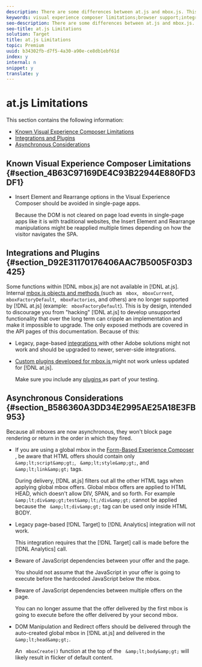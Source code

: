 ```yaml
---
description: There are some differences between at.js and mbox.js. This section lists some of the differences and limitations, to help you be successful with at.js.
keywords: visual experience composer limitations;browser support;integrations;plugins;asynchronous considerations
seo-description: There are some differences between at.js and mbox.js. This section lists some of the differences and limitations, to help you be successful with at.js.
seo-title: at.js Limitations
solution: Target
title: at.js Limitations
topic: Premium
uuid: b34302fb-d7f5-4a30-a90e-ce8db1ebf61d
index: y
internal: n
snippet: y
translate: y
---
```


# at.js Limitations

This section contains the following information: 


* [ Known Visual Experience Composer Limitations ](../../../c_seting_up_target/c_implementing_target/c_target-atjs-implementation/c_target-atjs-limitations.md#section_4B63C97169DE4C93B22944E880FD3DF1)
* [ Integrations and Plugins ](../../../c_seting_up_target/c_implementing_target/c_target-atjs-implementation/c_target-atjs-limitations.md#section_D92E31170176406AAC7B5005F03D3425)
* [ Asynchronous Considerations ](../../../c_seting_up_target/c_implementing_target/c_target-atjs-implementation/c_target-atjs-limitations.md#section_B586360A3DD34E2995AE25A18E3FB953)


## Known Visual Experience Composer Limitations {#section_4B63C97169DE4C93B22944E880FD3DF1}


* Insert Element and Rearrange options in the Visual Experience Composer should be avoided in single-page apps. 

  Because the DOM is not cleared on page load events in single-page apps like it is with traditional websites, the Insert Element and Rearrange manipulations might be reapplied multiple times depending on how the visitor navigates the SPA. 



## Integrations and Plugins {#section_D92E31170176406AAC7B5005F03D3425}

Some functions within [!DNL  mbox.js] are not available in [!DNL  at.js]. Internal [ mbox.js objects and methods ](../../../c_target/c_visitor_profile/r_variables_profiles_parameters_methods.md#section_8C78059D15D9452F95636A5640188537) (such as ` mbox`, ` mboxCurrent`, ` mboxFactoryDefault`, ` mboxFactories`, and others) are no longer supported by [!DNL  at.js] (example: ` mboxFactoryDefault`). This is by design, intended to discourage you from "hacking" [!DNL  at.js] to develop unsupported functionality that over the long term can cripple an implementation and make it impossible to upgrade. The only exposed methods are covered in the API pages of this documentation. Because of this: 


* Legacy, page-based [ integrations ](../../../c_seting_up_target/c_implementing_target/c_target-atjs-implementation/c_target-atjs-integrations.md#concept_C100BC4F073C4B57A608B309D0157B39) with other Adobe solutions might not work and should be upgraded to newer, server-side integrations. 

* [ Custom plugins developed for mbox.js ](../../../c_seting_up_target/c_implementing_target/c_target-atjs-implementation/c_target-atjs-plugins.md#concept_F5D4C0A4DACF41409CC42FDD93B13FAF) might not work unless updated for [!DNL  at.js]. 

  Make sure you include any [ plugins ](../../../c_seting_up_target/c_implementing_target/c_target-atjs-implementation/c_target-atjs-plugins.md#concept_F5D4C0A4DACF41409CC42FDD93B13FAF) as part of your testing. 



## Asynchronous Considerations {#section_B586360A3DD34E2995AE25A18E3FB953}

Because all mboxes are now asynchronous, they won't block page rendering or return in the order in which they fired. 


* If you are using a global mbox in the [ Form-Based Experience Composer ](../../../c_experiences/c_experiences.md#section_3643394BD424463C8768F2907DEBCC22), be aware that HTML offers should contain only ` &amp;lt;script&amp;gt;`, ` &amp;lt;style&amp;gt;`, and ` &amp;lt;link&amp;gt;` tags. 

  During delivery, [!DNL  at.js] filters out all the other HTML tags when applying global mbox offers. Global mbox offers are applied to HTML HEAD, which doesn't allow DIV, SPAN, and so forth. For example ` &amp;lt;div&amp;gt;test&amp;lt;/div&amp;gt;` cannot be applied because the ` &amp;lt;div&amp;gt;` tag can be used only inside HTML BODY. 

* Legacy page-based [!DNL  Target] to [!DNL  Analytics] integration will not work. 

  This integration requires that the [!DNL  Target] call is made before the [!DNL  Analytics] call. 

* Beware of JavaScript dependencies between your offer and the page. 

  You should not assume that the JavaScript in your offer is going to execute before the hardcoded JavaScript below the mbox. 

* Beware of JavaScript dependencies between multiple offers on the page. 

  You can no longer assume that the offer delivered by the first mbox is going to execute before the offer delivered by your second mbox. 

* DOM Manipulation and Redirect offers should be delivered through the auto-created global mbox in [!DNL  at.js] and delivered in the ` &amp;lt;head&amp;gt;`. 

  An ` mboxCreate()` function at the top of the ` &amp;lt;body&amp;gt;` will likely result in flicker of default content. 


